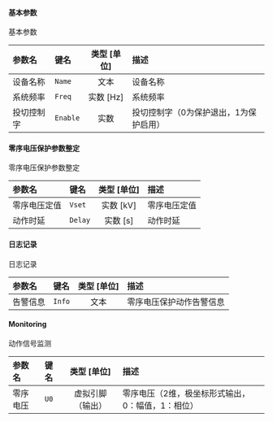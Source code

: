 <!--
DO NOT EDIT THIS FILE DIRECTLY.
This file is generated by tools/comp-docs.js.
All changes will be overwritten by regeneration.
-->

<slot class="model-parameters">

#### 基本参数

基本参数

| 参数名 | 键名 | 类型 [单位] | 描述 |
|:------ |:---- |:-----------:|:---- |
| 设备名称 | `Name` | 文本 | 设备名称 |
| 系统频率 | `Freq` | 实数 [Hz] | 系统频率 |
| 投切控制字 | `Enable` | 实数 | 投切控制字（0为保护退出，1为保护启用） |

#### 零序电压保护参数整定

零序电压保护参数整定

| 参数名 | 键名 | 类型 [单位] | 描述 |
|:------ |:---- |:-----------:|:---- |
| 零序电压定值 | `Vset` | 实数 [kV] | 零序电压定值 |
| 动作时延 | `Delay` | 实数 [s] | 动作时延 |

#### 日志记录

日志记录

| 参数名 | 键名 | 类型 [单位] | 描述 |
|:------ |:---- |:-----------:|:---- |
| 告警信息 | `Info` | 文本 | 零序电压保护动作告警信息 |

#### Monitoring

动作信号监测

| 参数名 | 键名 | 类型 [单位] | 描述 |
|:------ |:---- |:-----------:|:---- |
| 零序电压 | `U0` | 虚拟引脚（输出） | 零序电压（2维，极坐标形式输出，0：幅值，1：相位） |


</slot>
